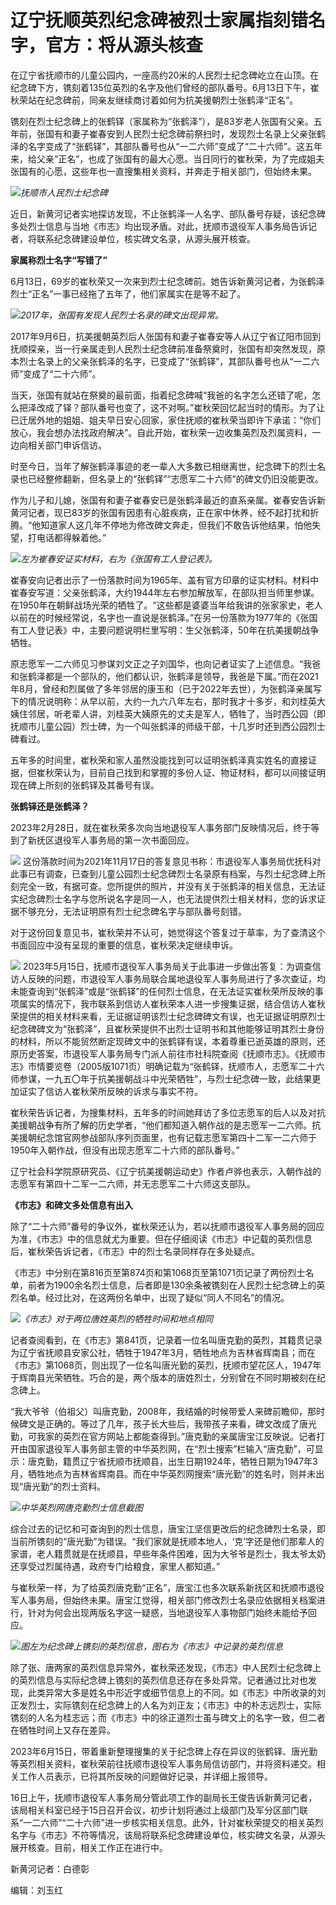 

# 辽宁抚顺英烈纪念碑被烈士家属指刻错名字，官方：将从源头核查

在辽宁省抚顺市的儿童公园内，一座高约20米的人民烈士纪念碑屹立在山顶。在纪念碑下方，镌刻着135位英烈的名字及他们曾经的部队番号。6月13日下午，崔秋荣站在纪念碑前，同亲友继续商讨着如何为抗美援朝烈士张鹤泽“正名”。

镌刻在烈士纪念碑上的张鹤铎（家属称为“张鹤泽”），是83岁老人张国有父亲。五年前，张国有和妻子崔春安到人民烈士纪念碑前祭扫时，发现烈士名录上父亲张鹤泽的名字变成了“张鹤铎”，其部队番号也从“一二六师”变成了“二十六师”。这五年来，给父亲“正名”，也成了张国有的最大心愿。当日同行的崔秋荣，为了完成姐夫张国有的心愿，这些年也一直搜集相关资料，并奔走于相关部门，但始终未果。

![](https://inews.gtimg.com/om_bt/Osd97dA8zRcUfQ-yX-Hsbb2ErfdXRc3IU91hH34JiYRJEAA/1000)_抚顺市人民烈士纪念碑_

近日，新黄河记者实地探访发现，不止张鹤泽一人名字、部队番号存疑，该纪念碑多处烈士信息与当地《市志》均出现矛盾。对此，抚顺市退役军人事务局告诉记者，将联系纪念碑建设单位，核实碑文名录，从源头展开核查。

**家属称烈士名字“写错了”**

6月13日，69岁的崔秋荣又一次来到烈士纪念碑前。她告诉新黄河记者，为张鹤泽烈士“正名”一事已经拖了五年了，他们家属实在是等不起了。

![](https://inews.gtimg.com/om_bt/OoP_zz-UrLnkHWeTaogY7_-VwAxFAEaqNZurXY5i3cLfoAA/1000)_2017年，张国有发现人民烈士名录的碑文出现异常。_

2017年9月6日，抗美援朝英烈后人张国有和妻子崔春安等人从辽宁省辽阳市回到抚顺探亲，当一行亲属走到人民烈士纪念碑前准备祭奠时，张国有却突然发现，原本烈士名录上的父亲张鹤泽的名字，已变成了“张鹤铎”，其部队番号也从“一二六师”变成了“二十六师”。

当天，张国有就站在祭奠的最前面，指着纪念碑喊“我爸的名字怎么还错了呢，怎么把泽改成了铎？部队番号也变了，这不对啊。”崔秋荣回忆起当时的情形。为了让已迁居外地的姐姐、姐夫早日安心回家，家住抚顺的崔秋荣当即许下承诺：“你们放心，我会想办法找政府解决”。自此开始，崔秋荣一边收集英烈及烈属资料，一边向相关部门申诉信访。

时至今日，当年了解张鹤泽事迹的老一辈人大多数已相继离世，纪念碑下的烈士名录也已经整修翻新，但名录上的“张鹤铎”“志愿军二十六师”的碑文仍旧没能更改。

作为儿子和儿媳，张国有和妻子崔春安已是张鹤泽最近的直系亲属。崔春安告诉新黄河记者，现已83岁的张国有因患有心脏疾病，正在家中休养，经不起打扰和折腾。“他知道家人这几年不停地为修改碑文奔走，但我们不敢告诉他结果，怕他失望，打电话都得躲着他。”

![](https://inews.gtimg.com/om_bt/OUNkcZJfx5K4aAKkxIMUUEUtZfcw62Vaa4mAFhS04TMHMAA/1000)_左为崔春安证实材料，右为《张国有工人登记表》。_

崔春安向记者出示了一份落款时间为1965年、盖有官方印章的证实材料。材料中崔春安写道：父亲张鹤泽，大约1944年左右参加解放军，在部队担当师里参谋。在1950年在朝鲜战场光荣的牺牲了。“这些都是婆婆当年给我讲的张家家史，老人以前在的时候经常说，名字也一直说是张鹤泽。”在另一份落款为1977年的《张国有工人登记表》中，主要问题说明栏里写明：生父张鹤泽，50年在抗美援朝战争牺牲。

原志愿军一二六师见习参谋刘文正之子刘国华，也向记者证实了上述信息。“我爸和张鹤泽都是一个部队的，他们都认识，张鹤泽是领导，我爸是下属。”而在2021年8月，曾经和烈属做了多年邻居的康玉和（已于2022年去世），为张鹤泽亲属写下的情况说明称：从早以前，大约一九六八年左右，那时我才十多岁，和刘桂英大姨住邻居，听老辈人讲，刘桂英大姨原先的丈夫是军人，牺牲了，当时西公园（即抚顺市儿童公园）烈士碑，为一个叫张鹤泽的师级干部，十几岁时还到西公园烈士碑看过。

五年多的时间里，崔秋荣和家人虽然没能找到可以证明张鹤泽真实姓名的直接证据，但崔秋荣认为，目前自己找到和掌握的多份人证、物证材料，都可以间接证明现在碑上所刻的张鹤铎及其番号有误。

**张鹤铎还是张鹤泽？**

2023年2月28日，就在崔秋荣多次向当地退役军人事务部门反映情况后，终于等到了新抚区退役军人事务局的第一次书面回应。

![](https://inews.gtimg.com/om_bt/OOUProWtARmUBi5cgqZXXjjgcab2JV7I1Io32gvXrBkzMAA/1000)
这份落款时间为2021年11月17日的答复意见书称：市退役军人事务局优抚科对此事已有调查，已查到儿童公园烈士纪念碑烈士名录原有档案，与烈士纪念碑上所刻完全一致，有据可查。您所提供的照片，并没有关于张鹤泽的相关信息，无法证实纪念碑烈士名字与您所说名字是同一人，也无法提供烈士相关材料，您的诉求证据不够充分，无法证明原有烈士纪念碑名字与部队番号刻错。

对于这份回复意见书，崔秋荣并不认可，她觉得这个答复过于草率，为了查清这个书面回应中没有呈现的重要的信息，崔秋荣决定继续申诉。

![](https://inews.gtimg.com/om_bt/OS1lOWtEe5EswP9KDrXZYGurc2YsDVn7PJj6ApYoCbV-4AA/1000)
2023年5月15日，抚顺市退役军人事务局关于此事进一步做出答复：为调查信访人反映的问题，市退役军人事务局联合属地退役军人事务局进行了多次查证，均未能查询到“张鹤泽”或是“张鹤铎”的任何烈士信息，在无法证实崔秋荣所反映的事项属实的情况下，我市联系到信访人崔秋荣本人进一步搜集证据，结合信访人崔秋荣提供的相关材料来看，无证据证明该烈士纪念碑碑文有误，也无证据证明原烈士纪念碑碑文为“张鹤泽”，且崔秋荣提供不出烈士证明书和其他能够证明其烈士身份的材料，所以不能贸然断定现碑文中的张鹤铎有误，本着尊重已逝英雄的原则，还原历史答案，市退役军人事务局专门派人前往市社科院查阅《抚顺市志》。《抚顺市志》市情要览卷（2005版1071页）明确记载为“张鹤铎，抚顺市人，志愿军二十六师参谋，一九五〇年于抗美援朝战斗中光荣牺牲”，与烈士纪念碑一致，此结果更加证实了信访人崔秋荣所反映的诉求与事实不符。

崔秋荣告诉记者，为搜集材料，五年多的时间她拜访了多位志愿军的后人以及对抗美援朝战争有所了解的历史学者，“他们都知道入朝作战的是志愿军一二六师。抗美援朝纪念馆官网参战部队序列页面里，也有记载志愿军第四十二军一二六师于1950年入朝作战，但没有出现志愿军二十六师的部队番号。”

辽宁社会科学院原研究员、《辽宁抗美援朝运动史》作者卢骅也表示，入朝作战的志愿军有第四十二军一二六师，并无志愿军二十六师这支部队。

**《市志》和碑文多处信息有出入**

除了“二十六师”番号的争议外，崔秋荣还认为，若以抚顺市退役军人事务局的回应为准，《市志》中的信息就尤为重要。但在仔细阅读《市志》中记载的英烈信息后，崔秋荣告诉记者，《市志》中的烈士名录同样存在多处疑点。

《市志》中分别在第816页至第874页和第1068页至第1071页记录了两份烈士名单，前者为1900余名烈士信息，后者即是130余条被镌刻在人民烈士纪念碑上的英烈名单。经过比对，在这两份名单中，出现了疑似“同人不同名”的情况。

![](https://inews.gtimg.com/om_bt/Olhpdf-doJzhgYmwZnnC7CGoH7NnfmkGVIghkNH5iSnaoAA/1000)_《市志》对于两位唐姓英烈的牺牲时间和地点相同_

记者查阅看到，在《市志》第841页，记录着一位名叫唐克勤的英烈，其籍贯记录为辽宁省抚顺县安家公社，牺牲于1947年3月，牺牲地点为吉林省辉南县；而在《市志》第1068页，则出现了一位名叫唐光勤的英烈，抚顺市望花区人，1947年于辉南县光荣牺牲。巧合的是，两个版本的唐姓烈士，分别曾在不同时期被刻在纪念碑上。

“我大爷爷（伯祖父）叫唐克勤，2008年，我结婚的时候带爱人来碑前瞻仰，那时候碑文是正确的。等过了几年，孩子长大些后，我带孩子来看，碑文改成了唐光勤，可我家的英烈在官方网站上都能查得到。”唐克勤的亲属唐宝江反映说。记者打开由国家退役军人事务部主管的中华英烈网，在“烈士搜索”栏输入“唐克勤”，可显示：唐克勤，籍贯辽宁省抚顺市抚顺县，出生日期1924年，牺牲日期为1947年3月，牺牲地点为吉林省辉南县。而在中华英烈网搜索“唐光勤”的姓名时，则并未出现“唐光勤”的烈士资料。

![](https://inews.gtimg.com/om_bt/O25qY6-GD1QoVRnEH0TmJsTuzu_Ef8znB_0-HIDf4OLCgAA/1000)_中华英烈网唐克勤烈士信息截图_

综合过去的记忆和可查询到的烈士信息，唐宝江坚信更改后的纪念碑烈士名录，即当前所镌刻的“唐光勤”为错误。“我们家就是抚顺本地人，‘克’字还是他们那辈人的家谱，老人籍贯就是在抚顺县，早些年条件困难，因为大爷爷是烈士，我太爷太奶还享受过烈属待遇，政府专门给粮食，家里人都知道。”

与崔秋荣一样，为了给英烈唐克勤“正名”，唐宝江也多次联系新抚区和抚顺市退役军人事务局，但始终未果。唐宝江觉得，相关部门修改烈士名录应依据相关档案进行，针对为何会出现两版名字这一疑惑，当地退役军人事物部门始终未能给予回应。

![](https://inews.gtimg.com/om_bt/O1S3msYcYyiRy3w8TlfY7gODiqL5jUxh3Mi0wokaoNFrcAA/1000)_图左为纪念碑上镌刻的英烈信息，图右为《市志》中记录的英烈信息_

除了张、唐两家的英烈信息异常外，崔秋荣还发现，《市志》中人民烈士纪念碑上的英烈信息与实际纪念碑上镌刻的英烈信息还存在多处异常。记者通过比对也发现，此类异常大多是姓名中形近字或细节信息上的不同。如《市志》中所收录的刘正发烈士，实际镌刻在纪念碑上的人名为刘正友；《市志》中的朴志远烈士，实际镌刻的人名为桂志远；而《市志》中的徐正道烈士虽与碑文上的名字一致，但二者在牺牲时间上又存在差异。

2023年6月15日，带着重新整理搜集的关于纪念碑上存在异议的张鹤铎、唐光勤等英烈相关资料，崔秋荣前往抚顺市退役军人事务局信访部门，并将资料递交。相关工作人员表示，已将其所反映的问题做好记录，并详细上报领导。

16日上午，抚顺市退役军人事务局分管此项工作的副局长王俊告诉新黄河记者，该局相关科室已经于15日召开会议，初步计划将通过上级部门及军分区部门联系“一二六师”“二十六师”进一步核实相关信息。此外，针对崔秋荣提交的相关英烈名字与《市志》不符等情况，该局将联系纪念碑建设单位，核实碑文名录，从源头展开核查。目前，相关工作正在进行中。

新黄河记者：白德彰

编辑：刘玉红

